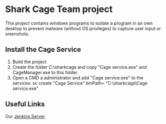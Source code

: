 # Shark Cage Team project
This project contains windows programs to isolate a program in an own desktop to prevent malware (without OS privileges) to capture user input or sreenshots.

## Install the Cage Service
1. Build the project
2. Create the folder C:\sharkcage and copy "Cage service.exe" and CageManager.exe to this folder.
3. Open a CMD a administrator and add "Cage service.exe" to the services: sc create "Cage Service" binPath= "C:\sharkcage\Cage service.exe"

## Useful Links
Our [Jenkins Server](http://35.162.112.109:8080/)
